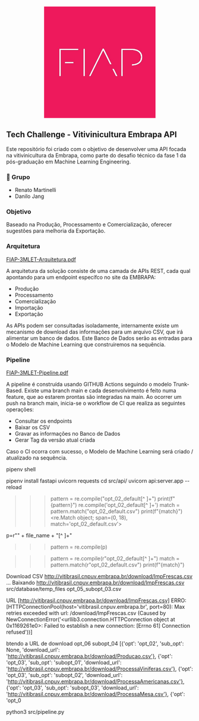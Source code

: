 <p align="center">
  <img src="./images/fiap_logo.jpg" alt="Logo Embrapa"  width="300" height="300">
</p>

## Tech Challenge - Vitivinicultura Embrapa API
Este repositório foi criado com o objetivo de desenvolver uma API focada na vitivinicultura da Embrapa, como parte do desafio técnico da fase 1 da pós-graduação em Machine Learning Engineering.

### 👥 Grupo 
- Renato Martinelli
- Danilo Jang

### Objetivo
Baseado na Produção, Processamento e Comercialização, oferecer sugestões para melhoria da Exportação.

### Arquitetura

<a href="./2024-10-FIAP-3MLET-Arquitetura.pdf">FIAP-3MLET-Arquitetura.pdf</a>

A arquitetura da solução consiste de uma camada de APIs REST, cada qual apontando para um endpoint específco no site da EMBRAPA:
- Produção
- Processamento
- Comercialização
- Importação
- Exportação

As APIs podem ser consultadas isoladamente, internamente existe um mecanismo de download das informações para um arquivo CSV, que irá alimentar um banco de dados.
Este Banco de Dados serão as entradas para o Modelo de Machine Learning que construiremos na sequência.

### Pipeline

<a href="./2024-10-FIAP-3MLET-Pipeline.pdf">FIAP-3MLET-Pipeline.pdf</a>

A pipeline é construída usando GITHUB Actions seguindo o modelo Trunk-Based. Existe uma branch main e cada desenvolvimento é feito numa feature, que ao estarem prontas são integradas na main.
Ao ocorrer um push na branch main, inicia-se o workflow de CI que realiza as seguintes operações:
- Consultar os endpoints
- Baixar os CSV
- Gravar as informações no Banco de Dados
- Gerar Tag da versão atual criada

Caso o CI ocorra com sucesso, o Modelo de Machine Learning será criado / atualizado na sequência.


pipenv shell

pipenv install fastapi uvicorn requests
cd src/api/
uvicorn api:server.app --reload


>>> pattern = re.compile("opt_02_default[^ ]+")
>>> print(f"{pattern}")
re.compile('opt_02_default[^ ]+')
>>> match = pattern.match("opt_02_default.csv")
>>> print(f"{match}")
<re.Match object; span=(0, 18), match='opt_02_default.csv'>

p=r"" + file_name + "[^ ]+"
>>> pattern = re.compile(p)

>>> pattern = re.compile(r"opt_02_default[^ ]+")
>>> match = pattern.match(r"opt_02_default.csv")
>>> print(f"{match}")

Download CSV http://vitibrasil.cnpuv.embrapa.br/download/ImpFrescas.csv ...
Baixando http://vitibrasil.cnpuv.embrapa.br/download/ImpFrescas.csv src/database/temp_files opt_05_subopt_03.csv

URL [http://vitibrasil.cnpuv.embrapa.br/download/ImpFrescas.csv] 
ERRO: [HTTPConnectionPool(host='vitibrasil.cnpuv.embrapa.br', port=80): Max retries exceeded with url: /download/ImpFrescas.csv (Caused by NewConnectionError('<urllib3.connection.HTTPConnection object at 0x1169261e0>: Failed to establish a new connection: [Errno 61] Connection refused'))]

btendo a URL de download opt_06 subopt_04
[{'opt': 'opt_02', 'sub_opt': None, 'download_url': 'http://vitibrasil.cnpuv.embrapa.br/download/Producao.csv'}, {'opt': 'opt_03', 'sub_opt': 'subopt_01', 'download_url': 'http://vitibrasil.cnpuv.embrapa.br/download/ProcessaViniferas.csv'}, {'opt': 'opt_03', 'sub_opt': 'subopt_02', 'download_url': 'http://vitibrasil.cnpuv.embrapa.br/download/ProcessaAmericanas.csv'}, {'opt': 'opt_03', 'sub_opt': 'subopt_03', 'download_url': 'http://vitibrasil.cnpuv.embrapa.br/download/ProcessaMesa.csv'}, {'opt': 'opt_0

python3 src/pipeline.py
